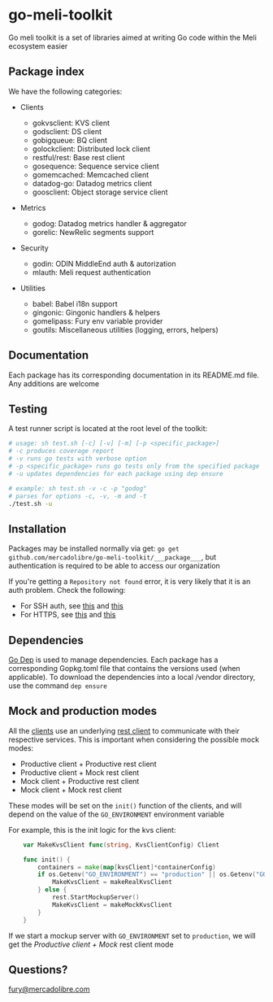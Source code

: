 # go-meli-toolkit

Go meli toolkit is a set of libraries aimed at writing Go code within the Meli ecosystem easier

## Package index

We have the following categories:

* Clients
    * gokvsclient: KVS client
    * godsclient: DS client
    * gobigqueue: BQ client
    * golockclient: Distributed lock client
    * restful/rest: Base rest client
    * gosequence: Sequence service client
    * gomemcached: Memcached client
    * datadog-go: Datadog metrics client
    * goosclient: Object storage service client

* Metrics
    * godog: Datadog metrics handler & aggregator
    * gorelic: NewRelic segments support

* Security
    * godin: ODIN MiddleEnd auth & autorization
    * mlauth: Meli request authentication

* Utilities
    * babel: Babel i18n support
    * gingonic: Gingonic handlers & helpers
    * gomelipass: Fury env variable provider
    * goutils: Miscellaneous utilities (logging, errors, helpers)

## Documentation

Each package has its corresponding documentation in its README.md file. Any additions are welcome

## Testing
A test runner script is located at the root level of the toolkit:
```bash  
# usage: sh test.sh [-c] [-v] [-m] [-p <specific_package>]
# -c produces coverage report
# -v runs go tests with verbose option
# -p <specific_package> runs go tests only from the specified package
# -u updates dependencies for each package using dep ensure

# example: sh test.sh -v -c -p "godog"
# parses for options -c, -v, -m and -t
./test.sh -u
```

## Installation
Packages may be installed normally via get: ```go get github.com/mercadolibre/go-meli-toolkit/___package___```, but authentication is required to be able to access our organization

If you're getting a ```Repository not found``` error, it is very likely that it is an auth problem. Check the following:

* For SSH auth, see [this](https://help.github.com/articles/generating-a-new-ssh-key-and-adding-it-to-the-ssh-agent/) and [this](https://help.github.com/articles/testing-your-ssh-connection/)
* For HTTPS, see [this](https://help.github.com/articles/creating-a-personal-access-token-for-the-command-line/) and [this](https://help.github.com/articles/providing-your-2fa-authentication-code/#when-youll-be-asked-for-a-personal-access-token-as-a-password)

## Dependencies
[Go Dep](https://github.com/golang/dep#setup) is used to manage dependencies. Each package has a corresponding Gopkg.toml file that contains the versions used (when applicable). To download the dependencies into a local /vendor directory, use the command ```dep ensure```

## Mock and production modes
All the [clients](https://github.com/mercadolibre/go-meli-toolkit#package-index) use an underlying [rest client](https://github.com/mercadolibre/go-meli-toolkit/tree/master/restful) to communicate with their respective services. This is important when considering the possible mock modes:

* Productive client + Productive rest client
* Productive client + Mock rest client
* Mock client + Productive rest client
* Mock client + Mock rest client

These modes will be set on the ```init()``` function of the clients, and will depend on the value of the ```GO_ENVIRONMENT``` environment variable

For example, this is the init logic for the kvs client:

```go
    var MakeKvsClient func(string, KvsClientConfig) Client

    func init() {
        containers = make(map[kvsClient]*containerConfig)
        if os.Getenv("GO_ENVIRONMENT") == "production" || os.Getenv("GO_ENVIRONMENT") == "gokvsclient_test" {
            MakeKvsClient = makeRealKvsClient
        } else {
            rest.StartMockupServer()
            MakeKvsClient = makeMockKvsClient
        }
    }
```

If we start a mockup server with ```GO_ENVIRONMENT``` set to ```production```, we will get the *Productive client + Mock* rest client mode

## Questions?

[fury@mercadolibre.com](mailto:fury@mercadolibre.com)
